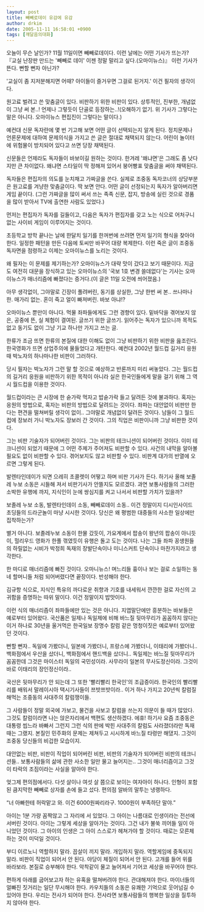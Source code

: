 ```yaml
---
layout: post
title: 빼빼로데이 유감에 유감
author: drkim
date: 2005-11-11 16:58:01 +0900
tags: [깨달음의대화]
---
```

오늘이 무슨 날인가? 11월 11일이면 빼빼로데이다. 이런 날에는 어떤 기사가 뜨는가? 『교실 난장판 만드는 '빼빼로 데이' 이젠 정말 말리고 싶다.(오마이뉴스)』 이런 기사가 뜬다. 뻔할 뻔자 아닌가?
  

  
'교실이 좀 지저분해지면 어때? 아이들이 즐거우면 그걸로 된거지.' 이건 필자의 생각이다. 
  

  
원고료 벌려고 쓴 맞춤글이 있다. 비판하기 위한 비판이 있다. 상투적인, 진부한, 개념없이 그냥 써 본..! 언제나 그렇듯이 단골로 등장하는..!(오해하기 없기. 위 기사가 그렇다는 말은 아니다. 오마이뉴스 편집진이 그렇다는 말이다.)
  

  
예컨대 신문 독자란에 몇 번 기고해 보면 어떤 글이 선택되는지 알게 된다. 정치문제나 언론문제에 대하여 문제의식을 가지고 쓴 글은 절대로 채택되지 않는다. 어린이 놀이터에 위험물이 방치되어 있다고 쓰면 당장 채택된다. 
  

  
신문들은 언제라도 독자들이 바보이길 원하는 것이다. 한겨레 '왜냐면'은 그래도 좀 낫다지만 큰 차이없다. 왜냐면 스타일이 딱 정해져 있어서 붕어빵표 맞춤글을 써야 채택된다.
  

  
독자들은 편집자의 의도를 눈치채고 가짜글을 쓴다. 실제로 조중동 독자코너의 상당부분은 원고료를 겨냥한 맞춤글이다. 딱 보면 안다. 어떤 글이 선정되는지 독자가 알아버리면 게임 끝이다. (그런 가짜글을 많이 써서 쓰는 족족 신문, 잡지, 방송에 실린 것으로 경품을 많이 받아서 TV에 출연한 사람도 있었다.) 
  

  
먼저는 편집자가 독자를 길들이고, 다음은 독자가 편집자를 갖고 노는 식으로 어처구니 없는 사이비 게임이 이루어지는 것이다. 
  

  
초등학교 방학 끝나는 날에 한달치 일기를 한꺼번에 쓰려면 먼저 일기의 형식을 찾아야 한다. 일정한 패턴을 만든 다음에 토씨만 바꾸어 대량 복제한다. 이런 죽은 글이 조중동 독자면을 점령하고 이제는 오마이뉴스를 노리는 것이다.
  

  
왜 필자는 이 문제를 제기하는가? 오마이뉴스가 대략 맛이 갔다고 보기 때문이다. 지금도 여전히 대문을 장식하고 있는 오마이뉴스의 '국보 1호 변경 쓸데없다'는 기사는 오마이뉴스가 매너리즘에 빠졌다는 증거다.(이 글은 11일 오전에 씌어졌음.) 
  

  
아무 생각없이, 그야말로 긴장이 풀려버린, 동기를 상실한, 그냥 한번 써 본.. 쓰나마나 한. 매가리 없는. 혼이 죽고 얼이 빠져버린. 바보 아냐!?
  

  
오마이뉴스 뿐만이 아니다. 먹물 좌파들에게도 그런 경향이 있다. 밑바닥을 겪어보지 않은, 공중에 뜬, 실 체험이 결여된. 글쓰기 위한 글쓰기. 읽어주는 독자가 있으니까 목적도 없고 동기도 없이 그냥 기교 하나만 가지고 쓰는 글.
  

  
한류가 조금 뜨면 한류의 본질에 대한 이해도 없이 그냥 비판하기 위한 비판을 읊조린다. 한국영화가 뜨면 상업주의에 물들었다고 개탄한다. 예컨대 2002년 월드컵 길거리 응원 때 박노자의 하나마나한 비판이 그러하다. 
  

  
당시 필자는 박노자가 그런 말 할 것으로 예상하고 반론까지 미리 써놓았다. 그는 월드컵의 길거리 응원을 비판하기 위한 목적이 아니라 실은 한국인들에게 말을 걸기 위해 그 역시 월드컵을 이용한 것이다. 
  

  
월드컵이라는 큰 시장에 한 숟가락 먹자고 밥숟가락 들고 달려든 것에 불과하다. 혹자는 응원의 방법으로, 혹자는 비판의 방법으로 달려드는 것이다. 좌파는 대안없이 비판만 한다는 편견을 떨쳐버릴 생각이 없이.. 그야말로 개념없이 달려든 것이다. 남들이 그 월드컵에 장보러 가니 박노자도 장보러 간 것이다. 그의 직업은 비판이니까 그냥 비판한 것이다. 
  

  
그는 비판 기술자가 되어버린 것이다. 그는 비판의 테크니션이 되어버린 것이다. 이미 테크니션이 되었기 때문에 그 어떤 주제가 주어져도 비판할 수 있다. 사건의 내막을 알아볼 필요도 없이 비판할 수 있다. 겪어보지도 않고 비판할 수 있다. 비판계 대가의 반열에 오르면 그렇게 된다. 
  

  
발렌타인데이가 되면 으레히 초콜렛이 어떻고 하며 비판 기사가 든다. 하기사 올해 보졸레 누보 소동은 시들해 져서 비판기사가 안뜰지도 모르겠다. 과연 보통사람들의 그러한 소박한 유행에 까지, 지식인이 눈에 쌍심지를 켜고 나서서 비판할 가치가 있을까? 
  

  
보졸레 누보 소동, 발렌타인데이 소동, 빼빼로데이 소동.. 이건 정말이지 디시인사이드 초딩들의 드라군놀이 마냥 시시한 것이다. 당신은 왜 평범한 대중들의 사소한 일상에만 집착하는가?
  

  
별거 아니다. 보졸레누보 소동이 한물 갔듯이, 가요계에서 팝송이 왕년의 팝송이 아니듯이, 헐리우드 영화가 한풀 꺾였듯이 유행은 돌고 도는 것이다. 나는 그들 좌파 꽁생원들의 하릴없는 시비가 박정희 독재의 장발단속이나 미니스커트 단속이나 마찬가지라고 생각한다. 
  

  
한 마디로 매너리즘에 빠진 것이다. 오마니뉴스! 며느리들 흉이나 보는 걸로 소일하는 동네 할머니들 처럼 되어버렸다면 끝장이다. 반성해야 한다.
  

  
김규항 식으로, 지식인 특유의 까다로운 취향과 기호를 내세워서 깐깐한 걸로 자신의 고귀함을 증명하는 따위 말이다. 이건 정말이지 밥맛이다. 
  

  
이런 식의 매너리즘이 좌파들에만 있는 것은 아니다. 지엽말단에만 흥분하는 바보들은 예로부터 있어왔다. 국산품은 일제나 독일제에 비해 바느질 뒷마무리가 꼼꼼하지 않다는 이거 하나로 30년을 울거먹은 한국일보 장명수 칼럼 같은 멍청이짓은 예로부터 있어왔던 것이다. 
  

  
뻔할 뻔자.. 독일에 가봤더니, 일본에 가봤더니, 프랑스에 가봤더니, 이태리에 가봤더니.. 백화점에서 우산을 샀더니, 백화점에서 핸드백을 샀더니.. 독일제는 바느질 뒷마무리가 꼼꼼한데 그것은 마이스터 독일의 국민성이라. 사무라이 일본의 무사도정신이라. 그것이 바로 이태리의 장인정신이라.. 
  

  
국산은 뒷마무리가 안 되는데 그 또한 '빨리빨리 한국인'의 조급증이라. 한국인의 빨리빨리를 배워서 말레이시아 택시기사들이 쯔밧쯔밧이라.. 이거 하나 가지고 20년씩 칼럼질 해먹는 조중동의 사대주의 칼럼쟁이들. 
  

  
그 사람들이 정말 외국에 가보고, 물건을 사보고 칼럼을 쓰는지 의문이 들 때가 많았다. 그것도 칼럼이라면 나는 앉은자리에서 백편도 생산하겠다. 에휴! 하기사 요즘 조중동은 대통령 씹느라 바빠서 그런지 그런 식의 판에 박힌 사대주의 칼럼도 사라졌더라만 독재 때는 그랬지. 본질인 민주화의 문제는 제쳐두고 시시하게 바느질 타령만 해댔지. 그것이 조중동 당신들의 비겁한 모습이지.
  

  
대안없는 비판, 비판이 직업이 되어버린 비판, 비판의 기술자가 되어버린 비판의 테크니션들.. 보통사람들의 삶에 관한 사소한 일만 물고 늘어지는.. 그것이 매너리즘이고 그것이 타락의 조짐이라는 사실을 알아야 한다.
  

  
엊그제 편의점에서다. 다섯 살이나 여섯 살 쯤으로 보이는 여자아이 하나다. 인형이 포함된 큼지막한 빼빼로 상자를 손에 들고 섰다. 편의점 알바의 말투는 냉랭하다. 
  

  
“너 아빠한테 허락맡고 와. 이건 6000원짜리라구. 1000원이 부족하단 말야.”
  

  
아이는 1분 가량 꼼짝않고 그 자리에 서 있었다. 그 아이는 나름대로 인생이라는 전선에 서버린 것이다. 아이는 그렇게 세상을 알아가는 것이다. 그건 내가 불쑥 끼어들 일이 아니었던 것이다. 그 아이의 인생은 그 아이 스스로가 헤쳐가야 할 것이다. 때로는 모른체 하는 것이 미덕일 것이다. 
  

  
부디 이르노니 역할하지 말라. 꼽살이 끼지 말라. 개입하지 말라. 역할게임에 중독되지 말라. 비판이 직업이 되어서 안 된다. 야당이 체질이 되어서 안 된다. 고개를 들어 위를 바라보라. 본질로 승부해야 한다. 악착같이 물고 늘어져서 기어코 세상을 바꾸어야 한다. 
  

  
편하게 아래를 굽어보고자 하는 유혹을 떨쳐버려야 한다. 관대해져야 한다. 마이너들의 얼빠진 짓거리는 일단 무시해야 한다. 카우치들의 소동은 유쾌한 기억으로 웃어넘길 수 있어야 한다. 우리는 전사가 되어야 한다. 전사라면 보통사람들의 행복한 일상을 질투하지 않아야 한다.